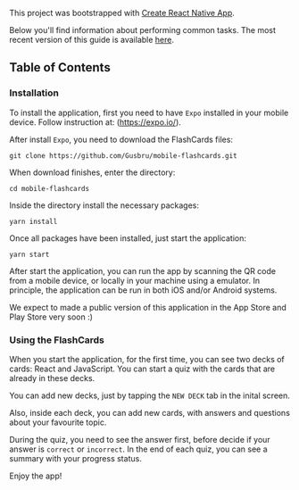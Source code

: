 This project was bootstrapped with [Create React Native App](https://github.com/react-community/create-react-native-app).

Below you'll find information about performing common tasks. The most recent version of this guide is available [here](https://github.com/react-community/create-react-native-app/blob/master/react-native-scripts/template/README.md).

## Table of Contents

### Installation
To install the application, first you need to have `Expo` installed in your mobile device.
Follow instruction at: (https://expo.io/). 

After install `Expo`, you need to download the FlashCards files:

`git clone https://github.com/Gusbru/mobile-flashcards.git`

When download finishes, enter the directory:

`cd mobile-flashcards`

Inside the directory install the necessary packages:

`yarn install`

Once all packages have been installed, just start the application:

`yarn start`

After start the application, you can run the app by scanning the QR code from
a mobile device, or locally in your machine using a emulator. In principle, 
the application can be run in both iOS and/or Android systems.

We expect to made a public version of this application in the App Store and
Play Store very soon :)

### Using the FlashCards

When you start the application, for the first time, you can see two decks of cards:
React and JavaScript. You can start a quiz with the cards that are already in these
decks. 

You can add new decks, just by tapping the `NEW DECK` tab in the inital screen.

Also, inside each deck, you can add new cards, with answers and questions about
your favourite topic. 

During the quiz, you need to see the answer first, before decide if your answer is
`correct` or `incorrect`. In the end of each quiz, you can see a summary with your
progress status.

Enjoy the app!